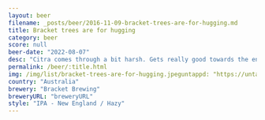```yaml
---
layout: beer
filename: _posts/beer/2016-11-09-bracket-trees-are-for-hugging.md
title: Bracket trees are for hugging
category: beer
score: null
beer-date: "2022-08-07"
desc: "Citra comes through a bit harsh. Gets really good towards the end 7/1"
permalink: /beer/:title.html
img: /img/list/bracket-trees-are-for-hugging.jpeguntappd: "https://untappd.com/b/bracket-brewing-trees-are-for-huggin/4867084"
country: "Australia"
brewery: "Bracket Brewing"
breweryURL: "breweryURL"
style: "IPA - New England / Hazy"
---
```

